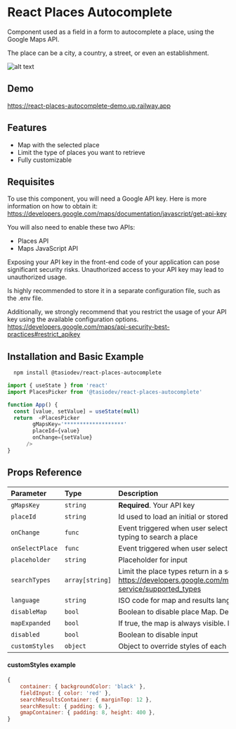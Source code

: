 
# React Places Autocomplete

Component used as a field in a form to autocomplete a place, using the Google Maps API.

The place can be a city, a country, a street, or even an establishment.

![alt text](https://i.gyazo.com/9d2aa7d47b8f18e8cd89f4e3bf072238.gif)


## Demo

https://react-places-autocomplete-demo.up.railway.app


## Features

- Map with the selected place
- Limit the type of places you want to retrieve
- Fully customizable


## Requisites

To use this component, you will need a Google API key. Here is more information on how to obtain it: https://developers.google.com/maps/documentation/javascript/get-api-key

You will also need to enable these two APIs:
- Places API
- Maps JavaScript API

Exposing your API key in the front-end code of your application can pose significant security risks. Unauthorized access to your API key may lead to unauthorized usage.

Is highly recommended to store it in a separate configuration file, such as the .env file.

Additionally, we strongly recommend that you restrict the usage of your API key using the available configuration options. https://developers.google.com/maps/api-security-best-practices#restrict_apikey


## Installation and Basic Example

```bash
  npm install @tasiodev/react-places-autocomplete
```

```javascript
import { useState } from 'react'
import PlacesPicker from '@tasiodev/react-places-autocomplete'

function App() {
  const [value, setValue] = useState(null)
  return  <PlacesPicker
        gMapsKey='*******************'
        placeId={value}
        onChange={setValue}
      />
}
```

## Props Reference

####  <PlacesPicker />

| Parameter | Type     | Description                |
| :-------- | :------- | :------------------------- |
| `gMapsKey` | `string` | **Required**. Your API key |
| `placeId` | `string` | Id used to load an initial or stored place  |
| `onChange` | `func` | Event triggered when user select a place or when user starts typing to search a place  |
| `onSelectPlace` | `func` | Event triggered when user select a place |
| `placeholder` | `string` | Placeholder for input |
| `searchTypes` | `array[string]` | Limit the place types return in a search. See: https://developers.google.com/maps/documentation/places/web-service/supported_types |
| `language` | `string` | ISO code for map and results language. Default: "en" |
| `disableMap` | `bool` | Boolean to disable place Map. Default: false |
| `mapExpanded` | `bool` | If true, the map is always visible. Default: false |
| `disabled` | `bool` | Boolean to disable input |
| `customStyles` | `object` | Object to override styles of each element. See definitions |


#### customStyles example
```javascript
{
    container: { backgroundColor: 'black' },
    fieldInput: { color: 'red' },
    searchResultsContainer: { marginTop: 12 },
    searchResult: { padding: 6 },
    gmapContainer: { padding: 8, height: 400 },
}
```
